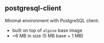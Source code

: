 ## postgresql-client

Minimal environment with PostgreSQL client:

* built on top of `alpine` base image
* ~6 MB in size (5 MB base + 1 MB)
